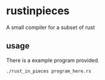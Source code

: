 # rustinpieces
A small compiler for a subset of rust

## usage
There is a example program provided.

``
./rust_in_pieces program_here.rs
``
